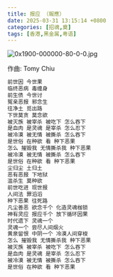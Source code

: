 ```yaml
---
title: 报应 （報應）
date: 2025-03-31 13:15:14 +0800
categories: [招魂,奠]
tags: [香港,黑金属,粤语]
---
```


![0x1900-000000-80-0-0.jpg](https://b2.235421.xyz/pic/2025/03/c34e11d81c2795806d861f1ac7becf72.jpg)

作曲: Tomy Chiu

```txt
前世因 今世果
临终恶病 毒缠身
前生债 今世讨
冤亲恶报 邪念生
往净土 觅出路
下世莫贪 莫念欲
被灭族 被宰杀 被吃下 怎么吞下
是血肉 是灵魂 是宰杀 怎么忍下
被冷漠 被无情 被撕杀 怎么吞下
是世俗 在种欲 看 种下恶果
怎么 摧毁我 无情撕杀我 种下恶果
被冷漠 被无情 被撕杀 怎么吞下
是世俗 在种欲 看 种下恶果
尘归尘 土归土
恶有恶报 下地狱
滥杀生 莫种欲
前世吃进 现世报
人间法 罪滔滔
种下恶果 往死路
凡尘善恶 欲念千个 化造灵魂枷锁
神有灵应 报应千个 放下循环因果
时代遗下 灵魂一个 
灵魂一个 尝尽人间烟火
黄泉留恨 中阴一个 冷漠人间穿梭
怎么 摧毁我 无情撕杀我 种下恶果
被灭族 被宰杀 被吃下 怎么吞下
是血肉 是灵魂 是宰杀 怎么忍下
被冷漠 被无情 被撕杀 怎么吞下
是世俗 在种欲 看 种下恶果
```
